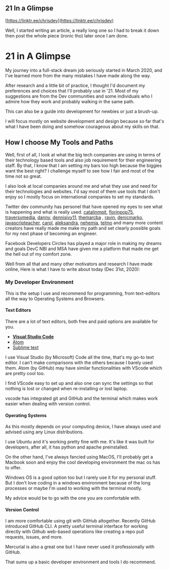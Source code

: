 ## 21 In a Glimpse

 [https://linktr.ee/chrisdev](https://linktr.ee/chrisdev) 

> 
Well, I started writing an article, a really long one so I had to break it down then post the whole piece (ironic tho) later once I am done.

# 21 in A Glimpse

My journey into a full-stack dream job seriously started in March 2020, and I've learned more from the many mistakes I have made along the way.

After research and a little bit of practice, I thought I'd document my preferences and choices that I'll probably use in '21. Most of my suggestions are from the Dev communities and some individuals who I admire how they work and probably walking in the same path.

This can also be a guide into development for newbies or just a brush-up.

I will focus mostly on website development and design because so far that's what I have been doing and somehow courageous about my skills on that.

## How I choose My Tools and Paths

Well, first of all, I look at what the big tech companies are using in terms of their technology based tools and also job requirement for their engineering staff. By that, I know that I am setting my bars too high because the biggies want the best right? I challenge myself to see how I fair and most of the time not so great.

I also look at local companies around me and what they use and need for their technologies and websites. I'd say most of them use tools that I don't enjoy so I mostly focus on international companies to set my standards.

Twitter dev community has personel that have opened my eyes to see what is happening and what is really used. [catalinmpit](https://twitter.com/catalinmpit), [florinpop75](https://twitter.com/florinpop1705), [traversymedia](https://twitter.com/traversymedia), [danny](https://twitter.com/DThompsonDev), [dennisivy11](https://twitter.com/dennisivy11), [themarcba](https://twitter.com/themarcba) , [ravin](https://twitter.com/ravinwashere), [denicmarko](https://twitter.com/denicmarko), [javascripteacher](https://twitter.com/javascriptual), [carol](https://twitter.com/CarlaNotarobot), [aleksandra](https://twitter.com/aleksandrasays), [nehemia](https://twitter.com/NehemiahKiv), [telmo](https://twitter.com/telmo) and many more content creators have really made me make my path and set clearly possible goals for my next phase of becoming an engineer.

Facebook Developers Circles has played a major role in making my dreams and goals DevC NBI and MSA have given me a platform that made me get the hell out of my comfort zone.

Well from all that and many other motivators and research I have made online, Here is what I have to write about today (Dec 31st, 2020):

### My Developer Environment

This is the setup I use and recommend for programming, from text-editors all the way to Operating Systems and Browsers.

#### Text Editors


There are a lot of text editors, both free and paid options are available for you.

- [**Visual Studio Code**](https://code.visualstudio.com/)
- [Atom](https://atom.io/)
- [Sublime text](https://www.sublimetext.com/)

I use Visual Studio (by Microsoft) Code all the time, that's my go-to text editor. I can't make comparisons with the others because I barely used them. Atom (by GitHub) may have similar functionalities with VScode which are pretty cool too.

I find VScode easy to set up and also one can sync the settings so that nothing is lost or changed when re-installing or lost laptop.

vscode has integrated git and GitHub and the terminal which makes work easier when dealing with version control.


#### Operating Systems

As this mostly depends on your computing device, I have always used and advised using any Linux distributions.

I use Ubuntu and it's working pretty fine with me. It's like it was built for developers, after all, it has python and apache preinstalled.

On the other hand, I've always fancied using MacOS, I'll probably get a Macbook soon and enjoy the cool developing environment the mac os has to offer.

Windows OS is a good option too but I rarely use it for my personal stuff. But I don't love coding in a windows environment because of the long processes or maybe I'm used to working with the terminal mostly.

My advice would be to go with the one you are comfortable with.


#### Version Control


I am more comfortable using git with GitHub altogether. Recently GitHub introduced GitHub CLI. A pretty useful terminal interface for working directly with Github web-based operations like creating a repo pull requests, issues, and more.

Mercurial is also a great one but I have never used it professionally with GitHub.


That sums up a basic developer environment and tools I do recommend.

